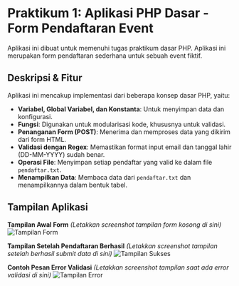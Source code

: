 # Praktikum 1: Aplikasi PHP Dasar - Form Pendaftaran Event

Aplikasi ini dibuat untuk memenuhi tugas praktikum dasar PHP. Aplikasi ini merupakan form pendaftaran sederhana untuk sebuah event fiktif.

## Deskripsi & Fitur
Aplikasi ini mencakup implementasi dari beberapa konsep dasar PHP, yaitu:
- **Variabel, Global Variabel, dan Konstanta**: Untuk menyimpan data dan konfigurasi.
- **Fungsi**: Digunakan untuk modularisasi kode, khususnya untuk validasi.
- **Penanganan Form (POST)**: Menerima dan memproses data yang dikirim dari form HTML.
- **Validasi dengan Regex**: Memastikan format input email dan tanggal lahir (DD-MM-YYYY) sudah benar.
- **Operasi File**: Menyimpan setiap pendaftar yang valid ke dalam file `pendaftar.txt`.
- **Menampilkan Data**: Membaca data dari `pendaftar.txt` dan menampilkannya dalam bentuk tabel.

## Tampilan Aplikasi

**Tampilan Awal Form**
*(Letakkan screenshot tampilan form kosong di sini)*
![Tampilan Form](<img width="1722" height="942" alt="Tangkapan Layar 2025-09-26 pukul 10 08 50" src="https://github.com/user-attachments/assets/c7c91780-9460-4ed4-a7fb-89a13a717c26" />
)

**Tampilan Setelah Pendaftaran Berhasil**
*(Letakkan screenshot tampilan setelah berhasil submit data di sini)*
![Tampilan Sukses](<img width="1728" height="1117" alt="Tangkapan Layar 2025-09-26 pukul 10 39 29" src="https://github.com/user-attachments/assets/4a28da20-69de-4d1e-84b7-96b2052edad8" />
)

**Contoh Pesan Error Validasi**
*(Letakkan screenshot tampilan saat ada error validasi di sini)*
![Tampilan Error](<img width="1728" height="1117" alt="image" src="https://github.com/user-attachments/assets/09cac427-e09a-47e6-be5a-ecf5bc3d8129" />
)

